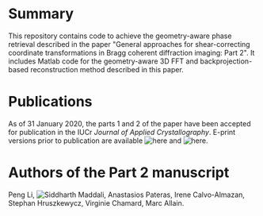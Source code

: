 # Summary
This repository contains code to achieve the geometry-aware phase retrieval described in the paper "General approaches for shear-correcting coordinate transformations in Bragg coherent diffraction imaging: Part 2". It includes Matlab code for the geometry-aware 3D FFT and backprojection-based reconstruction method described in this paper.

# Publications
As of 31 January 2020, the parts 1 and 2 of the paper have been accepted for publication in the IUCr _Journal of Applied Crystallography_. E-print versions prior to publication are available ![here](https://arxiv.org/abs/1909.05353) and ![here](https://arxiv.org/abs/1909.05354).

# Authors of the Part 2 manuscript
Peng Li, ![Siddharth Maddali](https://github.com/siddharth-maddali), Anastasios Pateras, Irene Calvo-Almazan, Stephan Hruszkewycz, Virginie Chamard, Marc Allain.
